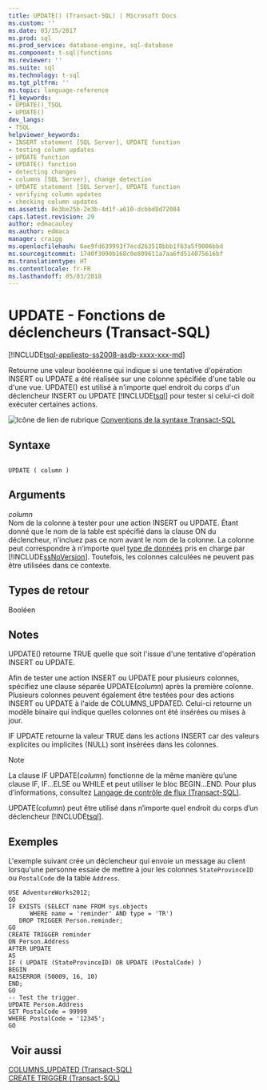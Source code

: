 ```yaml
---
title: UPDATE() (Transact-SQL) | Microsoft Docs
ms.custom: ''
ms.date: 03/15/2017
ms.prod: sql
ms.prod_service: database-engine, sql-database
ms.component: t-sql|functions
ms.reviewer: ''
ms.suite: sql
ms.technology: t-sql
ms.tgt_pltfrm: ''
ms.topic: language-reference
f1_keywords:
- UPDATE()_TSQL
- UPDATE()
dev_langs:
- TSQL
helpviewer_keywords:
- INSERT statement [SQL Server], UPDATE function
- testing column updates
- UPDATE function
- UPDATE() function
- detecting changes
- columns [SQL Server], change detection
- UPDATE statement [SQL Server], UPDATE function
- verifying column updates
- checking column updates
ms.assetid: 8e3be25b-2e3b-4d1f-a610-dcbbd8d72084
caps.latest.revision: 29
author: edmacauley
ms.author: edmaca
manager: craigg
ms.openlocfilehash: 6ae9fd639993f7ecd263518bbb1f63a5f9006bbd
ms.sourcegitcommit: 1740f3090b168c0e809611a7aa6fd514075616bf
ms.translationtype: HT
ms.contentlocale: fr-FR
ms.lasthandoff: 05/03/2018
---
```

# <a name="update---trigger-functions-transact-sql"></a>UPDATE - Fonctions de déclencheurs (Transact-SQL)
[!INCLUDE[tsql-appliesto-ss2008-asdb-xxxx-xxx-md](../../includes/tsql-appliesto-ss2008-asdb-xxxx-xxx-md.md)]

  Retourne une valeur booléenne qui indique si une tentative d'opération INSERT ou UPDATE a été réalisée sur une colonne spécifiée d'une table ou d'une vue. UPDATE() est utilisé à n'importe quel endroit du corps d'un déclencheur INSERT ou UPDATE [!INCLUDE[tsql](../../includes/tsql-md.md)] pour tester si celui-ci doit exécuter certaines actions.  
  
 ![Icône de lien de rubrique](../../database-engine/configure-windows/media/topic-link.gif "Icône lien de rubrique") [Conventions de la syntaxe Transact-SQL](../../t-sql/language-elements/transact-sql-syntax-conventions-transact-sql.md)  
  
## <a name="syntax"></a>Syntaxe  
  
```  
  
UPDATE ( column )   
```  
  
## <a name="arguments"></a>Arguments  
 *column*  
 Nom de la colonne à tester pour une action INSERT ou UPDATE. Étant donné que le nom de la table est spécifié dans la clause ON du déclencheur, n'incluez pas ce nom avant le nom de la colonne. La colonne peut correspondre à n’importe quel [type de données](../../t-sql/data-types/data-types-transact-sql.md) pris en charge par [!INCLUDE[ssNoVersion](../../includes/ssnoversion-md.md)]. Toutefois, les colonnes calculées ne peuvent pas être utilisées dans ce contexte.  
  
## <a name="return-types"></a>Types de retour  
 Booléen  
  
## <a name="remarks"></a>Notes   
 UPDATE() retourne TRUE quelle que soit l'issue d'une tentative d'opération INSERT ou UPDATE.  
  
 Afin de tester une action INSERT ou UPDATE pour plusieurs colonnes, spécifiez une clause séparée UPDATE(*column*) après la première colonne. Plusieurs colonnes peuvent également être testées pour des actions INSERT ou UPDATE à l'aide de COLUMNS_UPDATED. Celui-ci retourne un modèle binaire qui indique quelles colonnes ont été insérées ou mises à jour.  
  
 IF UPDATE retourne la valeur TRUE dans les actions INSERT car des valeurs explicites ou implicites (NULL) sont insérées dans les colonnes.  
  
> [!NOTE]  
>  La clause IF UPDATE(*colum*n) fonctionne de la même manière qu’une clause IF, IF...ELSE ou WHILE et peut utiliser le bloc BEGIN...END. Pour plus d’informations, consultez [Langage de contrôle de flux &#40;Transact-SQL&#41;](~/t-sql/language-elements/control-of-flow.md).  
  
 UPDATE(*column*) peut être utilisé dans n’importe quel endroit du corps d’un déclencheur [!INCLUDE[tsql](../../includes/tsql-md.md)].  
  
## <a name="examples"></a>Exemples  
 L'exemple suivant crée un déclencheur qui envoie un message au client lorsqu'une personne essaie de mettre à jour les colonnes `StateProvinceID` ou `PostalCode` de la table `Address`.  
  
```  
USE AdventureWorks2012;  
GO  
IF EXISTS (SELECT name FROM sys.objects  
      WHERE name = 'reminder' AND type = 'TR')  
   DROP TRIGGER Person.reminder;  
GO  
CREATE TRIGGER reminder  
ON Person.Address  
AFTER UPDATE   
AS   
IF ( UPDATE (StateProvinceID) OR UPDATE (PostalCode) )  
BEGIN  
RAISERROR (50009, 16, 10)  
END;  
GO  
-- Test the trigger.  
UPDATE Person.Address  
SET PostalCode = 99999  
WHERE PostalCode = '12345';  
GO  
```  
  
## <a name="see-also"></a> Voir aussi  
 [COLUMNS_UPDATED &#40;Transact-SQL&#41;](../../t-sql/functions/columns-updated-transact-sql.md)   
 [CREATE TRIGGER &#40;Transact-SQL&#41;](../../t-sql/statements/create-trigger-transact-sql.md)  
  
  
